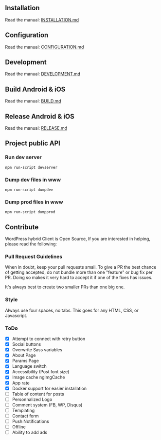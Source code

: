 ## Installation

Read the manual: [INSTALLATION.md](INSTALLATION.md)

## Configuration

Read the manual: [CONFIGURATION.md](CONFIGURATION.md)

## Development

Read the manual: [DEVELOPMENT.md](DEVELOPMENT.md)

## Build Android & iOS

Read the manual: [BUILD.md](BUILD.md)

## Release Android & iOS

Read the manual: [RELEASE.md](RELEASE.md)

## Project public API

### Run dev server

```
npm run-script devserver
```

### Dump dev files in www

```
npm run-script dumpdev
```

### Dump prod files in www

```
npm run-script dumpprod
```

## Contribute

WordPress hybrid Client is Open Source, If you are interested in helping, please read the following:

### Pull Request Guidelines

When in doubt, keep your pull requests small. To give a PR the best chance of getting accepted, do not bundle more than one "feature" or bug fix per PR. Doing so makes it very hard to accept it if one of the fixes has issues.

It's always best to create two smaller PRs than one big one.

### Style

Always use four spaces, no tabs. This goes for any HTML, CSS, or Javascript.

### ToDo

- [X] Attempt to connect with retry button
- [X] Social buttons
- [X] Overwrite Sass variables
- [X] About Page
- [X] Params Page
- [X] Language switch
- [X] Accessibility (Post font size)
- [X] Image cache ngImgCache
- [X] App rate
- [X] Docker support for easier installation
- [ ] Table of content for posts
- [ ] Personnalized Logo
- [ ] Comment system (FB, WP, Disqus)
- [ ] Templating
- [ ] Contact form
- [ ] Push Notifications
- [ ] Offline
- [ ] Ability to add ads
